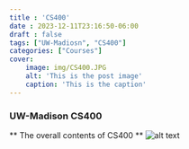 ```yaml
---
title : 'CS400'
date : 2023-12-11T23:16:50-06:00
draft : false
tags: ["UW-Madiosn", "CS400"]
categories: ["Courses"]
cover: 
    image: img/CS400.JPG
    alt: 'This is the post image'
    caption: 'This is the caption'
---
```


### UW-Madison CS400
** The overall contents of CS400 **
![alt text](course_outline.jpg)

